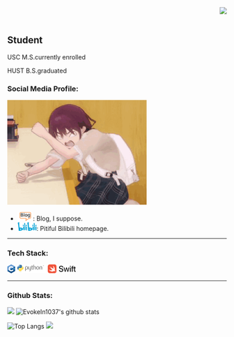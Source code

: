 <img align="right" src="https://count.getloli.com/@:EvokeIn1037?theme=kasuterura-4">

<br/>
<br/>

## Student

USC M.S.currently enrolled

HUST B.S.graduated

### **Social Media Profile:**

 ![](./images/code.gif)

-   <a href="https://evokein1037.github.io/blog"><code><img height="20" width="auto" src="./images/blog.png"></code></a>: Blog, I suppose.
-   <a href="https://space.bilibili.com/325681120?spm_id_from=333.1007.0.0"><code><img height="20" width="auto" src="./images/bilibili.png"></code></a>: Pitiful Bilibili homepage.

---

### **Tech Stack:**

<a href="https://cplusplus.com/"><code><img height="20" width="auto" src="./images/cpp.png"></code></a>
<a href="https://www.python.org/"><code><img height="20" width="auto" src="./images/python.png"></code></a>
<a href="https://www.swift.org/"><code><img height="20" width="auto" src="./images/swift.png"></code></a>

---

### Github Stats:

[![](https://activity-graph.herokuapp.com/graph?username=EvokeIn1037&theme=dracula)](https://github.com/ashutosh00710/github-readme-activity-graph)
![EvokeIn1037's github stats](https://github-readme-stats.vercel.app/api?username=EvokeIn1037&show_icons=true&theme=vue)

![Top Langs](https://github-readme-stats.vercel.app/api/top-langs/?username=EvokeIn1037&langs_count=6)
![](https://github-readme-stats.vercel.app/api/top-langs/?username=EvokeIn1037&layout=compact&langs_count=6)
